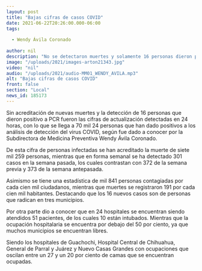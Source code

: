 ```yaml
---
layout: post
title: "Bajas cifras de casos COVID"
date: 2021-06-22T20:26:00.000-06:00
tags:
  
  - Wendy Ávila Coronado
  
author: nil
description: "No se detectaron muertes y solamente 16 personas dieron positivo a COVID."
image: "/uploads/2021/images-arton21343.jpg"
video: "nil"
audio: "/uploads/2021/audio-MM01_WENDY_AVILA.mp3"
alt: "Bajas cifras de casos COVID"
front: false
section: "Local"
news_id: 185173
---
```


Sin acreditación de nuevas muertes y la detección de 16 personas que dieron positivo a PCR fueron las cifras de actualización detectadas en 24 horas, con lo que se llega a 70 mil 24 personas que han dado positivos a los análisis de detección del virus COVID, según fue dado a conocer por la Subdirectora de Medicina Preventiva Wendy Ávila Coronado.

De esta cifra de personas infectadas se han acreditado la muerte de siete mil 259 personas, mientras que en forma semanal se ha detectado 301 casos en la semana pasada, los cuales contrastan con 372 de la semana previa y 373 de la semana antepasada.

Asimismo se tiene una estadística de mil 841 personas contagiadas por cada cien mil ciudadanos, mientras que muertes se registraron 191 por cada cien mil habitantes. Destacando que los 16 nuevos casos son de personas que radican en tres municipios.

Por otra parte dio a conocer que en 24 hospitales se encuentran siendo atendidos 51 pacientes, de los cuales 10 están intubados. Mientras que la ocupación hospitalaria se encuentra por debajo del 50 por ciento, ya que muchos municipios se encuentran libres.

Siendo los hospitales de Guachochi, Hospital Central de Chihuahua, General de Parral y Juárez y Nuevo Casas Grandes con ocupaciones que oscilan entre un 27 y un 20 por ciento de camas que se encuentran ocupadas.

